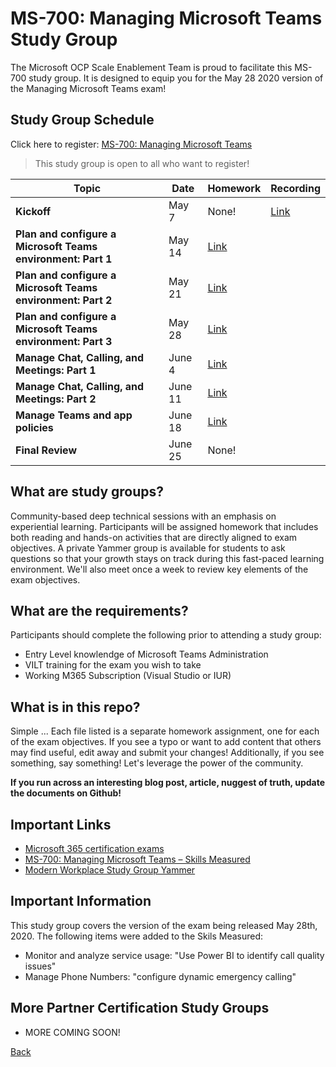 # MS-700: Managing Microsoft Teams Study Group

The Microsoft OCP Scale Enablement Team is proud to facilitate this MS-700 study group. It is designed to equip you for the May 28 2020 version of the Managing Microsoft Teams exam!

## Study Group Schedule

Click here to register:  [MS-700: Managing Microsoft Teams](https://msuspartners.eventbuilder.com/MS700StudyGroup)

>This study group is open to all who want to register!

|Topic|     Date|Homework|Recording|
| - | - | - | - |
|**Kickoff**|May 7|None!| [Link](https://msuspartners.eventbuilder.com/event/19904) |
|**Plan and configure a Microsoft Teams environment: Part 1**| May 14 |[Link](PlanandconfigureaMicrosoftTeamsenvironment1.md) |  |
|**Plan and configure a Microsoft Teams environment: Part 2**| May 21 |[Link](PlanandconfigureaMicrosoftTeamsenvironment2.md) |  |
|**Plan and configure a Microsoft Teams environment: Part 3**| May 28 |[Link](PlanandconfigureaMicrosoftTeamsenvironment3.md) |  |
|**Manage Chat, Calling, and Meetings: Part 1**| June 4 |[Link](ManageChatCallingandMeetings1.md) |  |
|**Manage Chat, Calling, and Meetings: Part 2**| June 11 |[Link](ManageChatCallingandMeetings2.md) |  |
|**Manage Teams and app policies**| June 18 |[Link](ManageTeamsandapppolicies.md) |  |
|**Final Review**| June 25 | None! | |


## What are study groups?

Community-based deep technical sessions with an emphasis on experiential learning.  Participants will be assigned homework that includes both reading and hands-on activities that are directly aligned to exam objectives.  A private Yammer group is available for students to ask questions so that your growth stays on track during this fast-paced learning environment. We'll also meet once a week to review key elements of the exam objectives.

## What are the requirements?

Participants should complete the following prior to attending a study group:

- Entry Level knowlendge of Microsoft Teams Administration
- VILT training for the exam you wish to take
- Working M365 Subscription (Visual Studio or IUR)

## What is in this repo?

Simple ... Each file listed is a separate homework assignment, one for each of the exam objectives.
If you see a typo or want to add content that others may find useful, edit away and submit your changes!
Additionally, if you see something, say something!  Let's leverage the power of the community.

**If you run across an interesting blog post, article, nuggest of truth, update the documents on Github!**

## Important Links

- [Microsoft 365 certification exams](https://docs.microsoft.com/en-us/learn/certifications/browse/?products=m365)
- [MS-700: Managing Microsoft Teams – Skills Measured](https://query.prod.cms.rt.microsoft.com/cms/api/am/binary/RE43VcF)
- [Modern Workplace Study Group Yammer](https://www.yammer.com/msuspartner/#/threads/inGroup?type=in_group&feedId=25750667264&view=all)

## Important Information

This study group covers the version of the exam being released May 28th, 2020.  The following items were added to the Skils Measured:

- Monitor and analyze service usage: "Use Power BI to identify call quality issues"
- Manage Phone Numbers: "configure dynamic emergency calling"

## More Partner Certification Study Groups

- MORE COMING SOON!

[Back](../)
